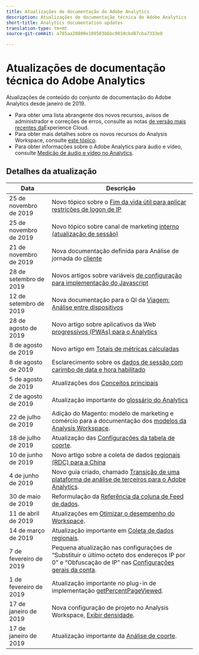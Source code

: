 ```yaml
---
title: Atualizações de documentação do Adobe Analytics
description: Atualizações de documentação técnica do Adobe Analytics
short-title: Analytics documentation updates
translation-type: tm+mt
source-git-commit: a785aa20800e189503b6bc0010cbd87cba7333e0

---
```



# Atualizações de documentação técnica do Adobe Analytics

Atualizações de conteúdo do conjunto de documentação do Adobe Analytics desde janeiro de 2019.

* Para obter uma lista abrangente dos novos recursos, avisos de administrador e correções de erros, consulte as notas [de versão mais recentes da](https://marketing.adobe.com/resources/help/en_US/whatsnew/)Experience Cloud.
* Para obter mais detalhes sobre os novos recursos do Analysis Workspace, consulte [este tópico](/help/analyze/analysis-workspace/new-features-in-analysis-workspace.md).
* Para obter informações sobre o Adobe Analytics para áudio e vídeo, consulte [Medição de áudio e vídeo no Analytics](https://docs.adobe.com/content/help/en/media-analytics/using/media-overview.html).

## Detalhes da atualização

| Data | Descrição |
|---|---|
| 25 de novembro de 2019 | Novo tópico sobre o [Fim da vida útil para aplicar restrições de logon de IP](https://docs.adobe.com/content/help/en/analytics/admin/company-settings/login-restrictions-eol.html) |
| 25 de novembro de 2019 | Novo tópico sobre canal de marketing [interno (atualização de sessão)](https://docs.adobe.com/content/help/en/analytics/components/marketing-channels/session-refresh.html) |
| 21 de novembro de 2019 | Nova documentação definida para Análise de jornada do [cliente](https://docs.adobe.com/content/help/en/analytics-platform/using/cja-landing.html) |
| 28 de setembro de 2019 | Novos artigos sobre variáveis [de configuração para implementação do Javascript](https://docs.adobe.com/content/help/en/analytics/implementation/javascript-implementation/variables-analytics-reporting/configuration-variables.html) |
| 12 de setembro de 2019 | Nova documentação para o QI da [Viagem: Análise entre dispositivos](https://docs.adobe.com/content/help/en/analytics/components/cda/cda-home.html) |
| 28 de agosto de 2019 | Novo artigo sobre aplicativos da Web [progressivos (PWAs) para o Analytics](https://docs.adobe.com/content/help/en/analytics/analyze/pwa/pwa.html) |
| 8 de agosto de 2019 | Novo artigo em [Totais de métricas calculadas](/help/components/c-calcmetrics/cm-totals.md) |
| 8 de agosto de 2019 | Esclarecimento sobre os [dados de sessão com carimbo de data e hora habilitado](/help/admin/admin/timestamp-optional.md) |
| 5 de agosto de 2019 | Atualizações dos [Conceitos principais](/help/analyze/reports-analytics/key-concepts.md) |
| 2 de agosto de 2019 | Atualização importante do [glossário do Analytics](/help/technotes/terms.md) |
| 22 de julho de 2019 | Adição do Magento: modelo de marketing e comércio para a documentação dos [modelos da Analysis Workspace](/help/analyze/analysis-workspace/build-workspace-project/starter-projects.md). |
| 18 de julho de 2019 | Atualização das [Configurações da tabela de coorte](/help/analyze/analysis-workspace/visualizations/cohort-table/t-cohort.md). |
| 10 de junho de 2019 | Novo artigo sobre a coleta de dados [regionais (RDC) para a China](https://docs.adobe.com/content/help/en/analytics/technotes/rdc/rdc-china.html) |
| 4 de junho de 2019 | Novo guia criado, chamado [Transição de uma plataforma de análise de terceiros para o Adobe Analytics](/help/technotes/ga-to-aa/home.md). |
| 30 de maio de 2019 | Reformulação da [Referência da coluna de Feed de dados](/help/export/analytics-data-feed/c-df-contents/datafeeds-reference.md). |
| 11 de abril de 2019 | Atualizações em [Otimizar o desempenho do Workspace](/help/analyze/analysis-workspace/optimizing-performance.md). |
| 14 de março de 2019 | Atualização importante em [Coleta de dados regionais](/help/technotes/rdc/regional-data-collection.md). |
| 7 de fevereiro de 2019 | Pequena atualização nas configurações de “Substituir o último octeto dos endereços IP por 0” e “Obfuscação de IP” nas [Configurações gerais da conta](/help/admin/admin/general-acct-settings-admin.md). |
| 1 de fevereiro de 2019 | Atualização importante no plug-in de implementação [getPercentPageViewed](/help/implement/js-implementation/plugins/getpercentpageviewed.md). |
| 17 de janeiro de 2019 | Nova configuração de projeto no Analysis Workspace, [Exibir densidade](/help/analyze/analysis-workspace/build-workspace-project/view-density.md). |
| 17 de janeiro de 2019 | Atualização importante da [Análise de coorte](/help/analyze/analysis-workspace/visualizations/cohort-table/cohort-analysis.md). |
